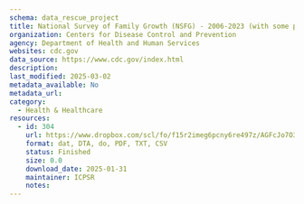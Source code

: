 ```yaml
---
schema: data_rescue_project 
title: National Survey of Family Growth (NSFG) - 2006-2023 (with some pre 2006)
organization: Centers for Disease Control and Prevention
agency: Department of Health and Human Services
websites: cdc.gov
data_source: https://www.cdc.gov/index.html
description: 
last_modified: 2025-03-02
metadata_available: No
metadata_url: 
category:
  - Health & Healthcare 
resources:
  - id: 304
    url: https://www.dropbox.com/scl/fo/f15r2imeg6pcny6re497z/AGFcJo7O3k2BCDWmtR_L7iU/National%20Survey%20of%20Family%20Growth?rlkey=ey7kaoodi540d66s6kfvnqjn5&subfolder_nav_tracking=1&st=s2kjq7rx&dl=0
    format: dat, DTA, do, PDF, TXT, CSV
    status: Finished
    size: 0.0
    download_date: 2025-01-31
    maintainer: ICPSR
    notes: 
---
```

